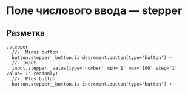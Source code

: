# Поле числового ввода — stepper

## Разметка

```pug
.stepper
  //-  Minus button
  button.stepper__button.is-decrement.button(type='button') –
  //- Input
  input.stepper__value(type='number' min='1' max='100' step='1' value='1' readonly)
  //-  Plus button
  button.stepper__button.is-increment.button(type='button') +
```

